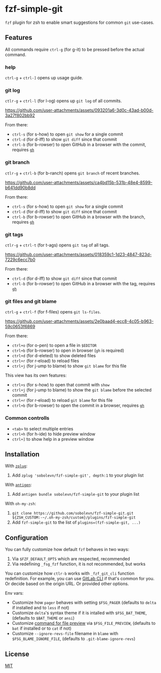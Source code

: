 # fzf-simple-git

`fzf` plugin for zsh to enable smart suggestions for common `git` use-cases.


## Features

All commands require `ctrl-g` (for g-it) to be pressed before the actual command.

### help

`ctrl-g` + `ctrl-]` opens up usage guide.

### git log

`ctlr-g` + `ctrl-l` (for l-og) opens up `git log` of all commits.

https://github.com/user-attachments/assets/093201a6-3d0c-43ad-b00d-3a27f802bb92

From there:
- `ctrl-s` (for s-how) to open `git show` for a single commit
- `ctrl-d` (for d-iff) to show `git diff` since that commit
- `ctrl-b` (for b-rowser) to open GitHub in a browser with the commit, requires [`gh`](https://github.com/cli/cli)

### git branch

`ctlr-g` + `ctrl-b` (for b-ranch) opens `git branch` of recent branches.

https://github.com/user-attachments/assets/ca4bd15b-531b-48e4-8599-b641dd90b8dd

From there:
- `ctrl-s` (for s-how) to open `git show` for a single commit
- `ctrl-d` (for d-iff) to show `git diff` since that commit
- `ctrl-b` (for b-rowser) to open GitHub in a browser with the branch, requires [`gh`](https://github.com/cli/cli)

### git tags

`ctlr-g` + `ctrl-t` (for t-ags) opens `git tag` of all tags.

https://github.com/user-attachments/assets/018359c1-1d23-4847-823d-7229c6ecc7b0

From there:
- `ctrl-d` (for d-iff) to show `git diff` since that commit
- `ctrl-b` (for b-rowser) to open GitHub in a browser with the tag, requires [`gh`](https://github.com/cli/cli)

### git files and git blame

`ctrl-g` + `ctrl-f` (for f-files) opens `git ls-files`.

https://github.com/user-attachments/assets/2e0baad4-ecc8-4c05-b963-59c0653f6869

From there:
- `ctrl+o` (for o-pen) to open a file in `$EDITOR`
- `ctrl+b` (for b-rowser) to open in browser (`gh` is required)
- `ctrl+d` (for d-eleted) to show deleted files
- `ctrl+r` (for r-eload) to reload files
- `ctrl+j` (for j-ump to blame) to show `git blame` for this file

This view has its own features:
- `ctrl+s` (for s-how) to open that commit with `show`
- `ctrl+j` (for j-ump to blame)  to show the `git blame` before the selected commit
- `ctrl+r` (for r-eload) to reload `git blame` for this file
- `ctrl+b` (for b-rowser) to open the commit in a browser, requires [`gh`](https://github.com/cli/cli)

### Common controlls

- `<tab>` to select multiple entries
- `ctrl+h` (for h-ide) to hide preview window
- `ctrl+]` to show help in a preview window


## Installation

With [`zplug`](https://github.com/zplug/zplug):
1. Add `zplug 'sobolevn/fzf-simple-git', depth:1` to your plugin list

With [`antigen`](https://github.com/zsh-users/antigen):
1. Add `antigen bundle sobolevn/fzf-simple-git` to your plugin list

With `oh-my-zsh`:
1. `git clone https://github.com/sobolevn/fzf-simple-git.git ${ZSH_CUSTOM:-~/.oh-my-zsh/custom}/plugins/fzf-simple-git`
2. Add `fzf-simple-git` to the list of `plugins=(fzf-simple-git, ...)`


## Configuration

You can fully customize how default `fzf` behaves in two ways:
1. Via `$FZF_DEFAULT_OPTS` which are respected, recommended
2. Via redefining `_fsg_fzf` function, it is not recommended, but works

You can customize how `ctlr-b` works with `_fzf_git_cli` function redefinition.
For example, you can use [GitLab CLI](https://gitlab.com/gitlab-org/cli) if that's common for you.
Or decide based on the origin URL. Or provided other options.

Env vars:
- Customize how `pager` behaves with setting `$FSG_PAGER`
  (defaults to `delta` if installed and to `less` if not)
- Customize `delta`'s syntax theme if it is intalled with `$FSG_BAT_THEME`,
  (defaults to `$BAT_THEME` or `ansi`)
- Customize [command for file preview](https://github.com/sobolevn/dotfiles/blob/master/config/zshenv) via `$FSG_FILE_PREVIEW`,
  (defaults to `bat` if installed or to `cat` if not)
- Customize `--ignore-revs-file` filename in `blame` with `$FSG_BLAME_IGNORE_FILE`,
  (defaults to `.git-blame-ignore-revs`)


## License

[MIT](https://github.com/sobolevn/fzf-simple-git/blob/master/LICENSE.md?plain=1)
